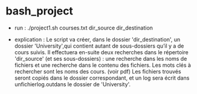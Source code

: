 # bash_project

- run : ./project1.sh courses.txt dir_source dir_destination

- explication :  Le script va créer, dans le dossier 'dir_destination', un dossier 'University',qui
  contient autant de sous-dossiers qu’il y a de cours suivis. 
  Il effectuera en-suite deux recherches 
  dans le répertoire 'dir_source' (et ses sous-dossiers) : une recherche dans les noms
  de fichiers et une recherche dans le contenu des fichiers. 
  Les mots clés à rechercher sont les noms des cours. (voir pdf) 
  Les fichiers trouvés seront copiés dans le dossier correspondant, 
  et un log sera écrit dans unfichierlog.outdans le dossier de 'University'.
